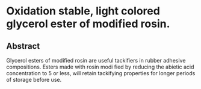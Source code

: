 # Oxidation stable, light colored glycerol ester of modified rosin.

## Abstract
Glycerol esters of modified rosin are useful tackifiers in rubber adhesive compositions. Esters made with rosin modi fied by reducing the abietic acid concentration to 5 or less, will retain tackifying properties for longer periods of storage before use.